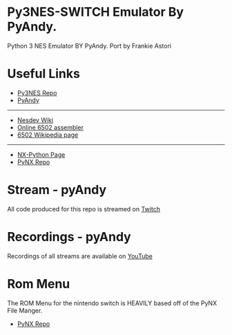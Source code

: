 # Py3NES-SWITCH Emulator By PyAndy. 
Python 3 NES Emulator BY PyAndy. Port by Frankie Astori

# Useful Links
- [Py3NES Repo](https://github.com/PyAndy/Py3NES)
- [PyAndy](https://github.com/PyAndy)

---------------------------------------------------------

- [Nesdev Wiki](http://wiki.nesdev.com/w/index.php/Nesdev_Wiki)
- [Online 6502 assembler](https://skilldrick.github.io/easy6502/)
- [6502 Wikipedia page](https://en.wikipedia.org/wiki/MOS_Technology_6502)

-----------------------------------------------------------

- [NX-Python Page](https://github.com/nx-python)
- [PyNX Repo](https://github.com/nx-python/PyNX)

# Stream - pyAndy
All code produced for this repo is streamed on [Twitch](https://www.twitch.tv/pyandy)

# Recordings - pyAndy
Recordings of all streams are available on [YouTube](https://www.youtube.com/channel/UCT0oEArSloMLL_URLyy2HfA)

# Rom Menu
The ROM Menu for the nintendo switch is HEAVILY based off of the PyNX File Manger. 
- [PyNX Repo](https://github.com/nx-python/PyNX)
